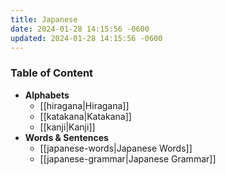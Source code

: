 ```yaml
---
title: Japanese
date: 2024-01-28 14:15:56 -0600
updated: 2024-01-28 14:15:56 -0600
---
```


### Table of Content

* **Alphabets**
	* [[hiragana|Hiragana]]
	* [[katakana|Katakana]]
	* [[kanji|Kanji]]
* **Words & Sentences**
	* [[japanese-words|Japanese Words]]
	* [[japanese-grammar|Japanese Grammar]]
